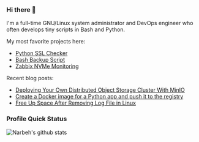 ### Hi there 👋

I'm a full-time GNU/Linux system administrator and DevOps engineer who often develops tiny scripts in Bash and Python.

My most favorite projects here:
  * [Python SSL Checker](https://github.com/narbehaj/ssl-checker)
  * [Bash Backup Script](https://github.com/narbehaj/bash-backup)
  * [Zabbix NVMe Monitoring](https://github.com/narbehaj/zabbix-nvme)

Recent blog posts:
  * [Deploying Your Own Distributed Object Storage Cluster With MinIO](https://narbeh.org/minio-object-storage-cluster)
  * [Create a Docker image for a Python app and push it to the registry](https://narbeh.org/docker-image-python-app-registry)
  * [Free Up Space After Removing Log File in Linux](https://narbeh.org/linux-freeup-disk-space-after-deleting-file)

### Profile Quick Status
![Narbeh's github stats](https://github-readme-stats.vercel.app/api?username=narbehaj&show_icons=true&theme=dark)
